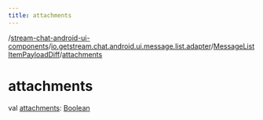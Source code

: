 ```yaml
---
title: attachments
---
```

/[stream-chat-android-ui-components](../../index.md)/[io.getstream.chat.android.ui.message.list.adapter](../index.md)/[MessageListItemPayloadDiff](index.md)/[attachments](attachments.md)  
  
  
  
# attachments  
val [attachments](attachments.md): [Boolean](https://kotlinlang.org/api/latest/jvm/stdlib/kotlin/-boolean/index.html)
